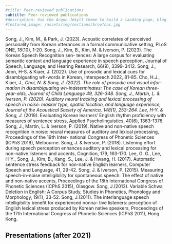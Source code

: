 ```yaml
---
#title: Peer-reviewed publications
subtitle: Peer-reviewed publications
#description: Use the Argon Jekyll theme to build a landing page, blog or complete website.
#featured_image: /assets/img/sections/broofoac.jpg
---
```


Song, J., Kim, M., & Park, J. (2023). Acoustic correlates of perceived personality from Korean utterances in a formal communicative setting, PLoS ONE, 18(10), 1-20.
Song, J., Kim, B., Kim, M. & Iverson, P. (2023). The Korean Speech Recognition sen- tences: A large corpus for evaluating semantic context and language experience in speech perception, Journal of Speech, Language, and Hearing Research, 66(9), 3399-3412.
Song, J., Jeon, H-S. & Kiaer, J. (2022). Use of prosodic and lexical cues for disambiguating wh-words in Korean, Interspeech 2022, 81-85.
Cho, H.J., Kiaer, J.*, Choi, N. & Song, J. (2022). The role of prosodic and visual infor- mation in disambiguating wh-indeterminates: The case of Korean three-year-olds, Journal of Child Language 49, 326-348.
Song, J., Martin, L. & Iverson, P. (2020). Auditory neural tracking and lexical processing of speech in noise: masker type, spatial location, and language experience, Journal of the Acoustical Society of America, 148(1), 253-264.
Lee, H-Y. & Song, J.* (2019). Evaluating Korean learners’ English rhythm proficiency with measures of sentence stress, Applied Psycholinguistics, 40(6), 1363-1376.
Song, J., Martin, L. & Iverson, P. (2019). Native and non-native speech recognition in noise: neural measures of auditory and lexical processing, Proceedings of the 19th Inter- national Congress of Phonetic Sciences (ICPhS 2019), Melbourne.
Song, J. & Iverson, P. (2018). Listening effort during speech perception enhances auditory and lexical processing for non-native listeners and accents, Cognition, 179, 163-170.
Lee, G. G., Lee, H-Y., Song, J., Kim, B., Kang, S., Lee, J. & Hwang, H. (2017). Automatic sentence stress feedback for non-native English learners, Computer Speech and Language, 41, 29-42.
Song, J. & Iverson, P. (2015). Measuring speech-in-noise intelligibility for spontaneous speech: The effect of native and non-native accents, Proceedings of the 18th International Congress of Phonetic Sciences (ICPhS 2015), Glasgow.
Song, J.(2013). Variable Schwa Deletion in English: A Corpus Study, Studies in Phonetics, Phonology and Morphology, 19(1), 33-52.
Song, J.(2011). The interlanguage speech intelligibility benefit for experienced nonna- tive listeners: perception of English lexical stress produced by Korean native speakers, Proceedings of the 17th International Congress of Phonetic Sciences (ICPhS 2011), Hong Kong.

## Presentations (after 2021)
